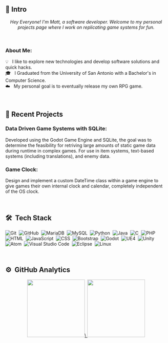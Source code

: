 <!---
game-dev-matt/game-dev-matt is a ✨ special ✨ repository because its `README.md` (this file) appears on your GitHub profile.
You can click the Preview link to take a look at your changes.

- 👋 Hi, I’m @game-dev-matt
- 👀 I’m interested in replicating game systems
- 🌱 I’m currently learning Godot
- 💞️ I’m looking to collaborate on ...
- 📫 How to reach me ...
--->

## 👋&nbsp;Intro

<p align="center">
  <em>
    Hey Everyone! I'm Matt, a software developer. Welcome to my personal projects page where I work on replicating game systems for fun.
  </em> 
</p>

<br>

### About Me:<br>
💡 &nbsp; I like to explore new technologies and develop software solutions and quick hacks.\
🎓 &nbsp; I Graduated from the University of San Antonio with a Bachelor's in Computer Science.\
☁️ &nbsp; My personal goal is to eventually release my own RPG game.

<!---
<details>
<summary><b>About Me</b></summary><br>

💡 &nbsp; I like to explore new technologies and develop software solutions and quick hacks.\
🎓 &nbsp; I Graduated from the University of San Antonio with a Bachelor's in Computer Science.\
☁️ &nbsp; My personal goal is to eventually release my own RPG game.
</details>
--->

<br>

## 📝&nbsp;Recent Projects
### Data Driven Game Systems with SQLite: <br>
Developed using the Godot Game Engine and SQLite, the goal was to determine the feasibility for retriving large amounts of static game data during runtime in complex games. 
For use in item systems, text-based systems (including translations), and enemy data.

### Game Clock: <br>
Design and implement a custom DateTime class within a game engine to give games their own internal clock and calendar, completely independent of the OS clock.

<br>

## 🛠 &nbsp;Tech Stack

![Git](https://img.shields.io/badge/-Git-05122A?style=flat&logo=git)&nbsp;
![GitHub](https://img.shields.io/badge/-GitHub-05122A?style=flat&logo=github)&nbsp;
![MariaDB](https://img.shields.io/badge/-MariaDB-05122A?style=flat&logo=MariaDB&logoColor=A8B9CC)&nbsp;
![MySQL](https://img.shields.io/badge/-MySQL-05122A?style=flat&logo=MySQL&logoColor=A8B9CC)&nbsp;
![Python](https://img.shields.io/badge/-Python-05122A?style=flat&logo=python)&nbsp;
![Java](https://img.shields.io/badge/-Java-05122A?style=flat&logo=Java&logoColor=FFA518)&nbsp;
![C](https://img.shields.io/badge/-C-05122A?style=flat&logo=C&logoColor=A8B9CC)&nbsp;
![PHP](https://img.shields.io/badge/-PHP-05122A?style=flat&logo=php)&nbsp;
![HTML](https://img.shields.io/badge/-HTML-05122A?style=flat&logo=HTML5)&nbsp;
![JavaScript](https://img.shields.io/badge/-JavaScript-05122A?style=flat&logo=javascript)&nbsp;
![CSS](https://img.shields.io/badge/-CSS-05122A?style=flat&logo=CSS3&logoColor=1572B6)&nbsp;
![Bootstrap](https://img.shields.io/badge/-Bootstrap-05122A?style=flat&logo=bootstrap)&nbsp;
![Godot](https://img.shields.io/badge/-Godot-05122A?style=flat&logo=godot-engine)&nbsp;
![UE4](https://img.shields.io/badge/-UE4-05122A?style=flat&logo=unreal-engine)&nbsp;
![Unity](https://img.shields.io/badge/-Unity-05122A?style=flat&logo=unity)&nbsp;
![Atom](https://img.shields.io/badge/-Atom-05122A?style=flat&logo=atom&logoColor=009688)&nbsp;
![Visual Studio Code](https://img.shields.io/badge/-Visual%20Studio%20Code-05122A?style=flat&logo=visual-studio-code&logoColor=007ACC)&nbsp;
![Eclipse](https://img.shields.io/badge/-Eclipse-05122A?style=flat&logo=eclipse-ide&logoColor=2C2255)&nbsp;
![Linux](https://img.shields.io/badge/-Linux-05122A?style=flat&logo=linux&logoColor=ffffff)&nbsp;

<br>

## ⚙️ &nbsp;GitHub Analytics

<p align="center">
<a href="https://github.com/game-dev-matt">
  <img height="180em" src="https://github-readme-stats-eight-theta.vercel.app/api?username=game-dev-matt&show_icons=true&theme=algolia&include_all_commits=true&count_private=true"/>\
  <img height="180em" src="https://github-readme-stats-eight-theta.vercel.app/api/top-langs/?username=game-dev-matt&layout=compact&langs_count=8&theme=algolia"/>
</a>
</p>

<!---
Credits for readme ideas:
[Aditya Vikram Singh](https://github.com/AVS1508) - Tech stack icons
[Davekibh](https://github.com/Davekibh) - Dropdowns
--->
